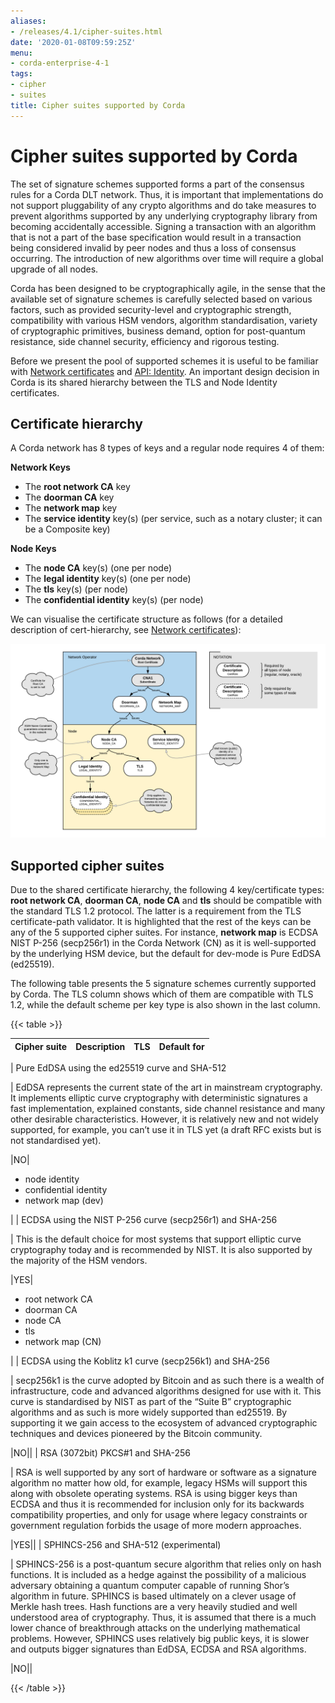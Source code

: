 ```yaml
---
aliases:
- /releases/4.1/cipher-suites.html
date: '2020-01-08T09:59:25Z'
menu:
- corda-enterprise-4-1
tags:
- cipher
- suites
title: Cipher suites supported by Corda
---
```



# Cipher suites supported by Corda


The set of signature schemes supported forms a part of the consensus rules for a Corda DLT network.
Thus, it is important that implementations do not support pluggability of any crypto algorithms and do take measures
to prevent algorithms supported by any underlying cryptography library from becoming accidentally accessible.
Signing a transaction with an algorithm that is not a part of the base specification would result in a transaction
being considered invalid by peer nodes and thus a loss of consensus occurring. The introduction of new algorithms
over time will require a global upgrade of all nodes.

Corda has been designed to be cryptographically agile, in the sense that the available set of signature schemes is
carefully selected based on various factors, such as provided security-level and cryptographic strength, compatibility
with various HSM vendors, algorithm standardisation, variety of cryptographic primitives, business demand, option for
post-quantum resistance, side channel security, efficiency and rigorous testing.

Before we present the pool of supported schemes it is useful to be familiar with [Network certificates](permissioning.md)
and [API: Identity](api-identity.md). An important design decision in Corda is its shared hierarchy between the
TLS and Node Identity certificates.


## Certificate hierarchy

A Corda network has 8 types of keys and a regular node requires 4 of them:

**Network Keys**


* The **root network CA** key
* The **doorman CA** key
* The **network map** key
* The **service identity** key(s) (per service, such as a notary cluster; it can be a Composite key)

**Node Keys**


* The **node CA** key(s) (one per node)
* The **legal identity** key(s) (one per node)
* The **tls** key(s) (per node)
* The **confidential identity** key(s) (per node)

We can visualise the certificate structure as follows (for a detailed description of cert-hierarchy,
see [Network certificates](permissioning.md)):

![certificate structure](resources/certificate_structure.png "certificate structure")

## Supported cipher suites

Due to the shared certificate hierarchy, the following 4 key/certificate types: **root network CA**, **doorman CA**,
**node CA** and **tls** should be compatible with the standard TLS 1.2 protocol. The latter is a requirement from the
TLS certificate-path validator. It is highlighted that the rest of the keys can be any of the 5 supported cipher suites.
For instance, **network map** is ECDSA NIST P-256 (secp256r1) in the Corda Network (CN) as it is well-supported by the
underlying HSM device, but the default for dev-mode is Pure EdDSA (ed25519).

The following table presents the 5 signature schemes currently supported by Corda. The TLS column shows which of them
are compatible with TLS 1.2, while the default scheme per key type is also shown in the last column.


{{< table >}}

|Cipher suite|Description|TLS|Default for|
|-------------------------|---------------------------------------------------------------|-----|-------------------------|
|
Pure EdDSA using the
ed25519 curve
and SHA-512

|
EdDSA represents the current state of the art in mainstream
cryptography. It implements elliptic curve cryptography
with deterministic signatures a fast implementation,
explained constants, side channel resistance and many other
desirable characteristics. However, it is relatively new
and not widely supported, for example, you can’t use it in
TLS yet (a draft RFC exists but is not standardised yet).

|NO|
* node identity
* confidential identity
* network map (dev)

|
|
ECDSA using the
NIST P-256 curve
(secp256r1)
and SHA-256

|
This is the default choice for most systems that support
elliptic curve cryptography today and is recommended by
NIST. It is also supported by the majority of the HSM
vendors.

|YES|
* root network CA
* doorman CA
* node CA
* tls
* network map (CN)

|
|
ECDSA using the
Koblitz k1 curve
(secp256k1)
and SHA-256

|
secp256k1 is the curve adopted by Bitcoin and as such there
is a wealth of infrastructure, code and advanced algorithms
designed for use with it. This curve is standardised by
NIST as part of the “Suite B” cryptographic algorithms and
as such is more widely supported than ed25519. By
supporting it we gain access to the ecosystem of advanced
cryptographic techniques and devices pioneered by the
Bitcoin community.

|NO||
|
RSA (3072bit) PKCS#1
and SHA-256

|
RSA is well supported by any sort of hardware or software
as a signature algorithm no matter how old, for example,
legacy HSMs will support this along with obsolete operating
systems. RSA is using bigger keys than ECDSA and thus it is
recommended for inclusion only for its backwards
compatibility properties, and only for usage where legacy
constraints or government regulation forbids the usage of
more modern approaches.

|YES||
|
SPHINCS-256
and SHA-512
(experimental)

|
SPHINCS-256 is a post-quantum secure algorithm that relies
only on hash functions. It is included as a hedge against
the possibility of a malicious adversary obtaining a
quantum computer capable of running Shor’s algorithm in
future. SPHINCS is based ultimately on a clever usage of
Merkle hash trees. Hash functions are a very heavily
studied and well understood area of cryptography. Thus, it
is assumed that there is a much lower chance of
breakthrough attacks on the underlying mathematical
problems. However, SPHINCS uses relatively big public keys,
it is slower and outputs bigger signatures than EdDSA,
ECDSA and RSA algorithms.

|NO||

{{< /table >}}

